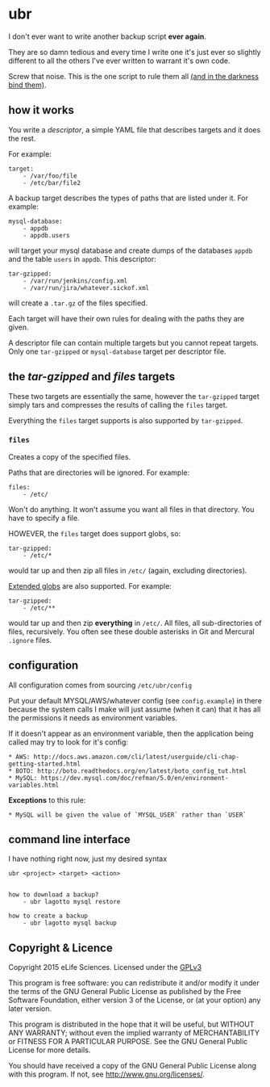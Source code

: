 # ubr

I don't ever want to write another backup script __ever again__.

They are so damn tedious and every time I write one it's just ever so slightly
different to all the others I've ever written to warrant it's own code.

Screw that noise. This is the one script to rule them all [(and in the darkness 
bind them)](https://www.youtube.com/watch?v=Zp7xHW-JcKk).

## how it works

You write a _descriptor_, a simple YAML file that describes targets and it does
the rest.

For example:

    target:
        - /var/foo/file
        - /etc/bar/file2

A backup target describes the types of paths that are listed under it. For
example:

    mysql-database:
        - appdb
        - appdb.users

will target your mysql database and create dumps of the databases `appdb` and
the table `users` in `appdb`. This descriptor:

    tar-gzipped:
        - /var/run/jenkins/config.xml
        - /var/run/jira/whatever.sickof.xml

will create a `.tar.gz` of the files specified.

Each target will have their own rules for dealing with the paths they are given.

A descriptor file can contain multiple targets but you cannot repeat targets.
Only one `tar-gzipped` or `mysql-database` target per descriptor file. 

## the _tar-gzipped_ and _files_ targets

These two targets are essentially the same, however the `tar-gzipped` target 
simply tars and compresses the results of calling the `files` target.

Everything the `files` target supports is also supported by `tar-gzipped`.

### `files`

Creates a copy of the specified files.

Paths that are directories will be ignored. For example:

    files:
        - /etc/
        
Won't do anything. It won't assume you want all files in that directory. You 
have to specify a file. 

HOWEVER, the `files` target does support globs, so:

    tar-gzipped:
        - /etc/*
        
would tar up and then zip all files in `/etc/` (again, excluding directories).

[Extended globs](https://github.com/miracle2k/python-glob2/) are also supported. 
For example:

    tar-gzipped:
        - /etc/**

would tar up and then zip __everything__ in `/etc/`. All files, all 
sub-directories of files, recursively. You often see these double asterisks in 
Git and Mercural `.ignore` files.


## configuration

All configuration comes from sourcing `/etc/ubr/config`

Put your default MYSQL/AWS/whatever config (see `config.example`) in there 
because the system calls I make will just assume (when it can) that it has all 
the permissions it needs as environment variables.

If it doesn't appear as an environment variable, then the application being 
called may try to look for it's config:

    * AWS: http://docs.aws.amazon.com/cli/latest/userguide/cli-chap-getting-started.html
    * BOTO: http://boto.readthedocs.org/en/latest/boto_config_tut.html
    * MySQL: https://dev.mysql.com/doc/refman/5.0/en/environment-variables.html

__Exceptions__ to this rule: 

    * MySQL will be given the value of `MYSQL_USER` rather than `USER`

## command line interface

I have nothing right now, just my desired syntax

    ubr <project> <target> <action>


    how to download a backup?
        - ubr lagotto mysql restore
        
    how to create a backup
        - ubr lagotto mysql backup


## Copyright & Licence

Copyright 2015 eLife Sciences. Licensed under the [GPLv3](LICENCE.txt)

This program is free software: you can redistribute it and/or modify
it under the terms of the GNU General Public License as published by
the Free Software Foundation, either version 3 of the License, or
(at your option) any later version.

This program is distributed in the hope that it will be useful,
but WITHOUT ANY WARRANTY; without even the implied warranty of
MERCHANTABILITY or FITNESS FOR A PARTICULAR PURPOSE.  See the
GNU General Public License for more details.

You should have received a copy of the GNU General Public License
along with this program.  If not, see <http://www.gnu.org/licenses/>.



